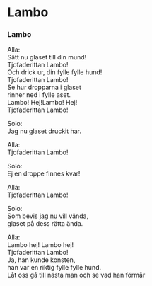 # Lambo
### Lambo

Alla:\
Sätt nu glaset till din mund!\
Tjofaderittan Lambo!\
Och drick ur, din fylle fylle hund!\
Tjofaderittan Lambo!\
Se hur dropparna i glaset\
rinner ned i fylle aset.\
Lambo! Hej!Lambo! Hej!\
Tjofaderittan Lambo!

Solo:\
Jag nu glaset druckit har.

Alla:\
Tjofaderittan Lambo!

Solo:\
Ej en droppe finnes kvar!

Alla:\
Tjofaderittan Lambo!

Solo:\
Som bevis jag nu vill vända,\
glaset på dess rätta ända.

Alla:\
Lambo hej! Lambo hej!\
Tjofaderittan Lambo!\
Ja, han kunde konsten,\
han var en riktig fylle fylle hund.\
Låt oss gå till nästa man och se vad han förmår